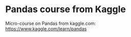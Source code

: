 # Pandas course from Kaggle
Micro-course on Pandas from kaggle.com: https://www.kaggle.com/learn/pandas
